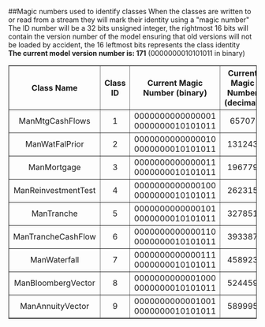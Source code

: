 ##Magic numbers used to identify classes
When the classes are written to or read from a stream they will mark
      their identity using a "magic number"<br>
      The ID number will be a 32 bits unsigned integer, the rightmost 16 bits
      will contain the version number of the model ensuring that old versions
      will not be loaded by accident, the 16 leftmost bits represents the class
      identity<br>
      **The current model version number is: 171** (0000000010101011 in binary)
    <table style="text-align: center;" border="1" cellpadding="3">
        <tr>
          <th>Class Name</th>
          <th>Class ID</th>
          <th>Current Magic Number (binary)</th>
          <th>Current Magic Number (decimal) </th>
        </tr>
        <tr>
          <td>ManMtgCashFlows</td>
          <td>1</td>
          <td>0000000000000001 0000000010101011</td>
          <td>65707</td>
        </tr>
        <tr>
          <td>ManWatFalPrior</td>
          <td>2</td>
          <td>0000000000000010 0000000010101011</td>
          <td>131243</td>
        </tr>
		<tr>
          <td>ManMortgage</td>
          <td>3</td>
          <td>0000000000000011 0000000010101011</td>
          <td>196779</td>
        </tr>
		<tr>
          <td>ManReinvestmentTest</td>
          <td>4</td>
          <td>0000000000000100 0000000010101011</td>
          <td>262315</td>
        </tr>
		<tr>
          <td>ManTranche</td>
          <td>5</td>
          <td>0000000000000101 0000000010101011</td>
          <td>327851</td>
        </tr>
		<tr>
          <td>ManTrancheCashFlow</td>
          <td>6</td>
          <td>0000000000000110 0000000010101011</td>
          <td>393387</td>
        </tr>
		<tr>
          <td>ManWaterfall</td>
          <td>7</td>
          <td>0000000000000111 0000000010101011</td>
          <td>458923</td>
        </tr>
		<tr>
          <td>ManBloombergVector</td>
          <td>8</td>
          <td>0000000000001000 0000000010101011</td>
          <td>524459</td>
        </tr>
		<tr>
          <td>ManAnnuityVector</td>
          <td>9</td>
          <td>0000000000001001 0000000010101011</td>
          <td>589995</td>
        </tr>
    </table>